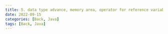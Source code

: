 ```yaml
---
title: 5. data type advance, memory area, operator for reference variable, NullPointException, String type, Array Type
date: 2022-09-15
categories: [Back, Java]
tags: [Back, Java]
---
```


